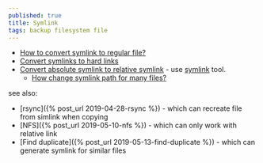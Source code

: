 ```yaml
---
published: true
title: Symlink
tags: backup filesystem file
---
```

- [How to convert symlink to regular file?](https://stackoverflow.com/questions/8377312/how-to-convert-symlink-to-regular-file)
- [Convert symlinks to hard links](https://superuser.com/questions/560597/convert-symlinks-to-hard-links)
- [Convert absolute symlink to relative symlink](https://unix.stackexchange.com/questions/100918/convert-absolute-symlink-to-relative-symlink-with-simple-linux-command) - use [symlink](https://github.com/brandt/symlinks) tool.
	- [How change symlink path for many files?](https://stackoverflow.com/questions/31020219/how-change-symlink-path-for-many-files)

see also:
- [rsync]({% post_url 2019-04-28-rsync %}) - which can recreate file from simlink when copying
- [NFS]({% post_url 2019-05-10-nfs %}) - which can only work with relative link
- [Find duplicate]({% post_url 2019-05-13-find-duplicate %}) - which can generate symlink for similar files
